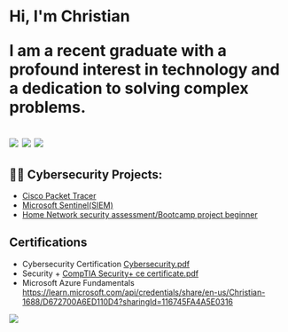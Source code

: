 <h1>Hi, I'm Christian

  
  I am a recent graduate with a profound interest in technology and a dedication to solving complex problems.


<img src="https://img.shields.io/badge/-Security%2B-FF0000?&style=for-the-badge&logo=CompTIA&logoColor=white" />
<img src="https://img.shields.io/badge/-Cybersecurity-007ACC?&style=for-the-badge&logo=Security&logoColor=white" />
<img src="https://img.shields.io/badge/-Microsoft%20Azure%20Fundamentals-007ACC?&style=for-the-badge&logo=Microsoft%20Azure&logoColor=white" />



  
<h2>👨‍💻 Cybersecurity Projects:</h2>


- <a href="https://github.com/ChristianEDF/Cisco-Packet-Tracer">Cisco Packet Tracer</a>
- <a href="https://github.com/ChristianEDF/Microsoft-Sentinel">Microsoft Sentinel(SIEM)</a>
- [Home Network security assessment/Bootcamp project beginner](https://youtu.be/whDMzuN8XE0)
  

<h2>Certifications</h2>

- Cybersecurity Certification [Cybersecurity.pdf](https://github.com/user-attachments/files/16745676/Cybersecurity.pdf)
- Security + [CompTIA Security+ ce certificate.pdf](https://github.com/user-attachments/files/16745686/CompTIA.Security%2B.ce.certificate.pdf)
- Microsoft Azure Fundamentals https://learn.microsoft.com/api/credentials/share/en-us/Christian-1688/D672700A6ED110D4?sharingId=116745FA4A5E0316

<a href="https://www.linkedin.com/in/christianericfrancois" target="_blank">
  <img src="https://img.shields.io/badge/-LinkedIn-0A66C2?&style=for-the-badge&logo=LinkedIn&logoColor=white" />
</a>


